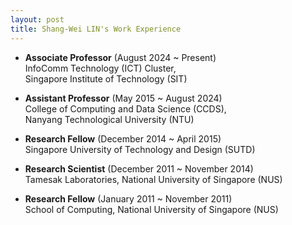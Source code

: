 ```yaml
---
layout: post
title: Shang-Wei LIN's Work Experience
---
```



- **Associate Professor** (August 2024 ~ Present)  
InfoComm Technology (ICT) Cluster,  
Singapore Institute of Technology (SIT)

- **Assistant Professor** (May 2015 ~ August 2024)  
College of Computing and Data Science (CCDS),  
Nanyang Technological University (NTU)

- **Research Fellow** (December 2014 ~ April 2015)  
Singapore University of Technology and Design (SUTD)

- **Research Scientist** (December 2011 ~ November 2014)  
Tamesak Laboratories, National University of Singapore (NUS)

- **Research Fellow** (January 2011 ~ November 2011)  
School of Computing, National University of Singapore (NUS)

